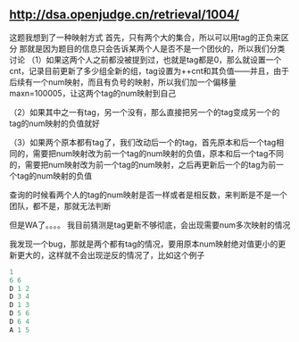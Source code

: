 ## http://dsa.openjudge.cn/retrieval/1004/

这题我想到了一种映射方式
首先，只有两个大的集合，所以可以用tag的正负来区分
那就是因为题目的信息只会告诉某两个人是否不是一个团伙的，所以我们分类讨论
（1）如果这两个人之前都没被提到过，也就是tag都是0，那么就设置一个cnt，记录目前更新了多少组全新的组，tag设置为++cnt和其负值——并且，由于后续有一个num映射，而且有负号的映射，所以我们加一个偏移量maxn=100005，让这两个tag的num映射到自己

（2）如果其中之一有tag，另一个没有，那么直接把另一个的tag变成另一个的tag的num映射的负值就好

（3）如果两个原本都有tag了，我们改动后一个的tag，首先原本和后一个tag相同的，需要把num映射改为前一个tag的num映射的负值，原本和后一个tag不同的，需要把num映射改为前一个tag的num映射，之后再更新后一个的tag为前一个tag的num映射的负值

查询的时候看两个人的tag的num映射是否一样或者是相反数，来判断是不是一个团队，都不是，那就无法判断

但是WA了。。。。
我目前猜测是tag更新不够彻底，会出现需要num多次映射的情况

我发现一个bug，那就是两个都有tag的情况，要用原本num映射绝对值更小的更新更大的，这样就不会出现逆反的情况了，比如这个例子
```c++
1
6 6
D 1 2
D 3 4
D 1 3
D 5 6
D 6 4
A 1 5
```
